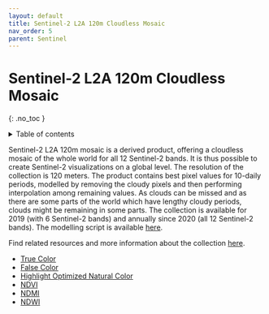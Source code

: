 ```yaml
---
layout: default
title: Sentinel-2 L2A 120m Cloudless Mosaic
nav_order: 5
parent: Sentinel
---
```


# Sentinel-2 L2A 120m Cloudless Mosaic
{: .no_toc }

<details markdown="block">
  <summary>
    Table of contents
  </summary>
  {: .text-delta }
- TOC
{:toc}
</details>

Sentinel-2 L2A 120m mosaic is a derived product, offering a cloudless mosaic of the whole world for all 12 Sentinel-2 bands. It is thus possible to create Sentinel-2 visualizations on a global level. The resolution of the collection is 120 meters. The product contains best pixel values for 10-daily periods, modelled by removing the cloudy pixels and then performing interpolation among remaining values. As clouds can be missed and as there are some parts of the world which have lengthy cloudy periods, clouds might be remaining in some parts. The collection is available for 2019 (with 6 Sentinel-2 bands) and annually since 2020 (all 12 Sentinel-2 bands). The modelling script is available [here](https://sentinel-hub.github.io/custom-scripts/sentinel-2/interpolated_time_series/).


Find related resources and more information about the collection [here](https://collections.sentinel-hub.com/sentinel-s2-l2a-mosaic-120/).

- [True Color](/sentinel2-120m-mosaic/true-color)
- [False Color](/sentinel2-120m-mosaic/false-color)
- [Highlight Optimized Natural Color](/sentinel2-120m-mosaic/highlight-optimized)
- [NDVI](/sentinel2-120m-mosaic/ndvi)
- [NDMI](/sentinel2-120m-mosaic/ndmi)
- [NDWI](/sentinel2-120m-mosaic/ndwi)
